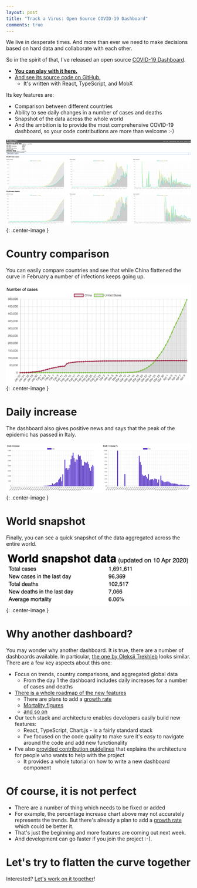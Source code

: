 ```yaml
---
layout: post
title: "Track a Virus: Open Source COVID-19 Dashboard"
comments: true
---
```


We live in desperate times. And more than ever we need to make decisions based on hard data and collaborate with each other.

So in the spirit of that, I've released an open source [COVID-19 Dashboard](https://www.trackavirus.app/). 
<!-- more -->

* **[You can play with it here.](https://www.trackavirus.app/)**
* [And see its source code on GitHub.](https://github.com/mikeborozdin/track-a-virus)
  * It's written with React, TypeScript, and MobX

Its key features are:

* Comparison between different countries
* Ability to see daily changes in a number of cases and deaths
* Snapshot of the data across the whole world
* And the ambition is to provide the most comprehensive COVID-19 dashboard, so your code contributions are more than welcome :-)

![screenshot](/images/trackavirus/screenshot.png){: .center-image }

# Country comparison 

You can easily compare countries and see that while China flattened the curve in February a number of infections keeps going up.

![number of cases screenshot](/images/trackavirus/daily-cases-country-comparison.png){: .center-image }

# Daily increase

The dashboard also gives positive news and says that the peak of the epidemic has passed in Italy.

![daily increase screenshot](/images/trackavirus/daily-increase-one-country.png){: .center-image }

# World snapshot

Finally, you can see a quick snapshot of the data aggregated across the entire world.

![daily increase screenshot](/images/trackavirus/world-snapshot.png){: .center-image }

# Why another dashboard?

You may wonder why another dashboard. It is true, there are a number of dashboards available. In particular, [the one by Oleksii Trekhleb](https://dev.to/trekhleb/i-ve-open-sourced-a-simple-coronavirus-covid-19-dashboard-react-chart-js-bootstraptable-4i49) looks similar. There are a few key aspects about this one:

* Focus on trends, country comparisons, and aggregated global data
  * From the day 1 the dashboard includes daily increases for a number of cases and deaths
* [There is a whole roadmap of the new features](https://github.com/mikeborozdin/track-a-virus/projects/1)
  * There are plans to add a [growth rate](https://github.com/mikeborozdin/track-a-virus/issues/19)
  * [Mortality figures](https://github.com/mikeborozdin/track-a-virus/issues/11)
  * [and so on]((https://github.com/mikeborozdin/track-a-virus/projects/1))
* Our tech stack and architecture enables developers easily build new features:
  * React, TypeScript, Chart.js - is a fairly standard stack
  * I've focused on the code quality to make sure it's easy to navigate around the code and add new functionality
* I've also [provided contribution guidelines](https://github.com/mikeborozdin/track-a-virus/blob/master/CONTRIBUTING.md) that explains the architecture for people who wants to help with the project
  * It provides a whole tutorial on how to write a new dashboard component

# Of course, it is not perfect

* There are a number of thing which needs to be fixed or added
* For example, the percentage increase chart above may not accurately represents the trends. But there's already a plan to add a [growth rate](https://github.com/mikeborozdin/track-a-virus/issues/19) which could be better it.
* That's just the beginning and more features are coming out next week. 
* And development can go faster if you join the project :-).

# Let's try to flatten the curve together

Interested? [Let's work on it together](https://github.com/mikeborozdin/track-a-virus)!
